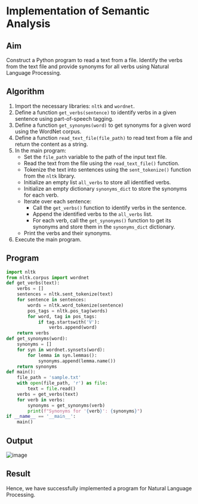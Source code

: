 # Implementation of Semantic Analysis

## Aim
Construct a Python program to read a text from a file. Identify the verbs from the text file and provide synonyms for all verbs using Natural Language Processing.

## Algorithm
1. Import the necessary libraries: `nltk` and `wordnet`.
2. Define a function `get_verbs(sentence)` to identify verbs in a given sentence using part-of-speech tagging.
3. Define a function `get_synonyms(word)` to get synonyms for a given word using the WordNet corpus.
4. Define a function `read_text_file(file_path)` to read text from a file and return the content as a string.
5. In the main program:
   - Set the `file_path` variable to the path of the input text file.
   - Read the text from the file using the `read_text_file()` function.
   - Tokenize the text into sentences using the `sent_tokenize()` function from the `nltk` library.
   - Initialize an empty list `all_verbs` to store all identified verbs.
   - Initialize an empty dictionary `synonyms_dict` to store the synonyms for each verb.
   - Iterate over each sentence:
     - Call the `get_verbs()` function to identify verbs in the sentence.
     - Append the identified verbs to the `all_verbs` list.
     - For each verb, call the `get_synonyms()` function to get its synonyms and store them in the `synonyms_dict` dictionary.
   - Print the verbs and their synonyms.
6. Execute the main program.

## Program
```python
import nltk
from nltk.corpus import wordnet
def get_verbs(text):
    verbs = []
    sentences = nltk.sent_tokenize(text)
    for sentence in sentences:
        words = nltk.word_tokenize(sentence)
        pos_tags = nltk.pos_tag(words)
        for word, tag in pos_tags:
            if tag.startswith('V'):
                verbs.append(word)
    return verbs
def get_synonyms(word):
    synonyms = []
    for syn in wordnet.synsets(word):
        for lemma in syn.lemmas():
            synonyms.append(lemma.name())
    return synonyms
def main():
    file_path = 'sample.txt'
    with open(file_path, 'r') as file:
        text = file.read()       
    verbs = get_verbs(text)  
    for verb in verbs:
        synonyms = get_synonyms(verb)
        print(f"Synonyms for '{verb}': {synonyms}")
if __name__ == '__main__':
    main()
```
## Output

![image](https://github.com/Sugan2002/Experiment-6---Implementation-of-Semantic-Analysis/assets/77089743/f4fe8914-9378-440d-85ef-a206a7be7424)


## Result
Hence, we have successfully implemented a program for Natural Language Processing.
